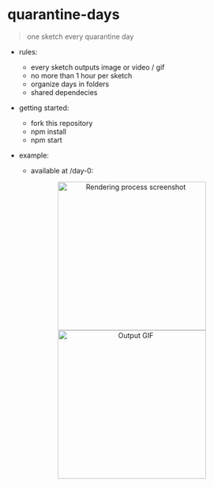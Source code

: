 # quarantine-days
> one sketch every quarantine day

- rules:
  - every sketch outputs image or video / gif
  - no more than 1 hour per sketch
  - organize days in folders
  - shared dependecies

- getting started:
  - fork this repository
  - npm install
  - npm start

- example:
  - available at /day-0:
  
<p align="center">
  <img src="https://github.com/roquef/quarantine-days/blob/master/day-0/screenshot.PNG?raw=true" height="300" alt="Rendering process screenshot"/> <img src="https://github.com/roquef/quarantine-days/blob/master/day-0/Day%2000%202020-02-19%2013_01_17.gif?raw=true" height="300" alt="Output GIF"/>
</p>
  

